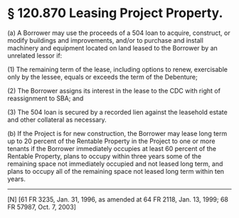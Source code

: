 # § 120.870   Leasing Project Property.

(a) A Borrower may use the proceeds of a 504 loan to acquire, construct, or modify buildings and improvements, and/or to purchase and install machinery and equipment located on land leased to the Borrower by an unrelated lessor if:


(1) The remaining term of the lease, including options to renew, exercisable only by the lessee, equals or exceeds the term of the Debenture;


(2) The Borrower assigns its interest in the lease to the CDC with right of reassignment to SBA; and


(3) The 504 loan is secured by a recorded lien against the leasehold estate and other collateral as necessary.


(b) If the Project is for new construction, the Borrower may lease long term up to 20 percent of the Rentable Property in the Project to one or more tenants if the Borrower immediately occupies at least 60 percent of the Rentable Property, plans to occupy within three years some of the remaining space not immediately occupied and not leased long term, and plans to occupy all of the remaining space not leased long term within ten years.



---

[N] [61 FR 3235, Jan. 31, 1996, as amended at 64 FR 2118, Jan. 13, 1999; 68 FR 57987, Oct. 7, 2003]




